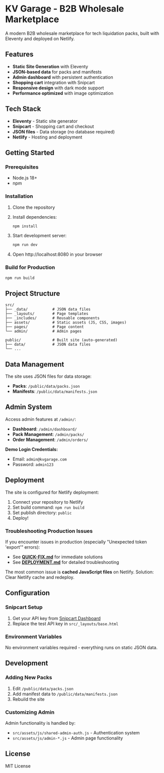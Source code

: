 # KV Garage - B2B Wholesale Marketplace

A modern B2B wholesale marketplace for tech liquidation packs, built with Eleventy and deployed on Netlify.

## Features

- **Static Site Generation** with Eleventy
- **JSON-based data** for packs and manifests
- **Admin dashboard** with persistent authentication
- **Shopping cart** integration with Snipcart
- **Responsive design** with dark mode support
- **Performance optimized** with image optimization

## Tech Stack

- **Eleventy** - Static site generator
- **Snipcart** - Shopping cart and checkout
- **JSON files** - Data storage (no database required)
- **Netlify** - Hosting and deployment

## Getting Started

### Prerequisites

- Node.js 18+ 
- npm

### Installation

1. Clone the repository
2. Install dependencies:
   ```bash
   npm install
   ```

3. Start development server:
   ```bash
   npm run dev
   ```

4. Open http://localhost:8080 in your browser

### Build for Production

```bash
npm run build
```

## Project Structure

```
src/
├── _data/           # JSON data files
├── _layouts/        # Page templates
├── _includes/       # Reusable components
├── assets/          # Static assets (JS, CSS, images)
├── pages/           # Page content
└── admin/           # Admin pages

public/              # Built site (auto-generated)
├── data/            # JSON data files
└── ...
```

## Data Management

The site uses JSON files for data storage:

- **Packs**: `/public/data/packs.json`
- **Manifests**: `/public/data/manifests.json`

## Admin System

Access admin features at `/admin/`:

- **Dashboard**: `/admin/dashboard/`
- **Pack Management**: `/admin/packs/`
- **Order Management**: `/admin/orders/`

**Demo Login Credentials:**
- Email: `admin@kvgarage.com`
- Password: `admin123`

## Deployment

The site is configured for Netlify deployment:

1. Connect your repository to Netlify
2. Set build command: `npm run build`
3. Set publish directory: `public`
4. Deploy!

### Troubleshooting Production Issues

If you encounter issues in production (especially "Unexpected token 'export'" errors):

- See **[QUICK-FIX.md](./QUICK-FIX.md)** for immediate solutions
- See **[DEPLOYMENT.md](./DEPLOYMENT.md)** for detailed troubleshooting

The most common issue is **cached JavaScript files** on Netlify. Solution: Clear Netlify cache and redeploy.

## Configuration

### Snipcart Setup

1. Get your API key from [Snipcart Dashboard](https://app.snipcart.com/dashboard/account/credentials)
2. Replace the test API key in `src/_layouts/base.html`

### Environment Variables

No environment variables required - everything runs on static JSON data.

## Development

### Adding New Packs

1. Edit `/public/data/packs.json`
2. Add manifest data to `/public/data/manifests.json`
3. Rebuild the site

### Customizing Admin

Admin functionality is handled by:
- `src/assets/js/shared-admin-auth.js` - Authentication system
- `src/assets/js/admin-*.js` - Admin page functionality

## License

MIT License